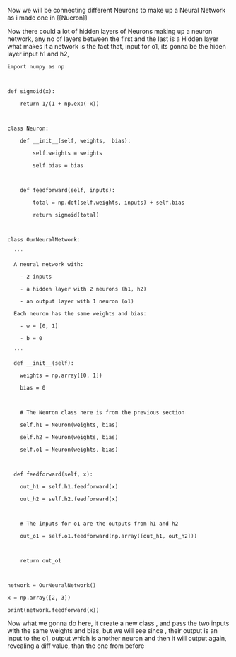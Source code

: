 
Now we will be connecting different Neurons to make up a Neural Network
as i made one in [[Nueron]]

Now there could a lot of hidden layers of Neurons making up a neuron network,
any no of layers between the first and the last is a Hidden layer
what makes it a network is the fact that, input for o1, its gonna be the hiden layer input h1 and h2, 

```
import numpy as np

  

def sigmoid(x):

    return 1/(1 + np.exp(-x))

  

class Neuron:

    def __init__(self, weights,  bias):

        self.weights = weights

        self.bias = bias

  

    def feedforward(self, inputs):

        total = np.dot(self.weights, inputs) + self.bias

        return sigmoid(total)

  

class OurNeuralNetwork:

  '''

  A neural network with:

    - 2 inputs

    - a hidden layer with 2 neurons (h1, h2)

    - an output layer with 1 neuron (o1)

  Each neuron has the same weights and bias:

    - w = [0, 1]

    - b = 0

  '''

  def __init__(self):

    weights = np.array([0, 1])

    bias = 0

  

    # The Neuron class here is from the previous section

    self.h1 = Neuron(weights, bias)

    self.h2 = Neuron(weights, bias)

    self.o1 = Neuron(weights, bias)

  

  def feedforward(self, x):

    out_h1 = self.h1.feedforward(x)

    out_h2 = self.h2.feedforward(x)

  

    # The inputs for o1 are the outputs from h1 and h2

    out_o1 = self.o1.feedforward(np.array([out_h1, out_h2]))

  

    return out_o1

  

network = OurNeuralNetwork()

x = np.array([2, 3])

print(network.feedforward(x))
```
Now what we gonna do here, it create a new class , and pass the two inputs with the same weights and bias, but we will see since , their output is an input to the o1, output which is another neuron and then it will output again, revealing a diff value, than the one from before